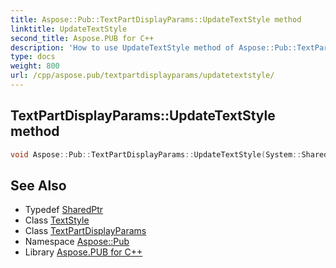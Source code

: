 ```yaml
---
title: Aspose::Pub::TextPartDisplayParams::UpdateTextStyle method
linktitle: UpdateTextStyle
second_title: Aspose.PUB for C++
description: 'How to use UpdateTextStyle method of Aspose::Pub::TextPartDisplayParams class in C++.'
type: docs
weight: 800
url: /cpp/aspose.pub/textpartdisplayparams/updatetextstyle/
---
```

## TextPartDisplayParams::UpdateTextStyle method




```cpp
void Aspose::Pub::TextPartDisplayParams::UpdateTextStyle(System::SharedPtr<Aspose::Pub::TextStyle> value)
```

## See Also

* Typedef [SharedPtr](../../../system/sharedptr/)
* Class [TextStyle](../../textstyle/)
* Class [TextPartDisplayParams](../)
* Namespace [Aspose::Pub](../../)
* Library [Aspose.PUB for C++](../../../)

